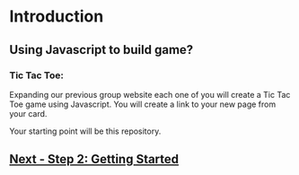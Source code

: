 # Introduction
## Using Javascript to build game?
### Tic Tac Toe: 
Expanding our previous group website each one of you will create a Tic Tac Toe game using Javascript. You will create a link to your new page from your card. 

Your starting point will be this repository. 




## [Next - Step 2: Getting Started](2_TicTacToe.md)
